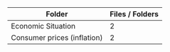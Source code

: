 | Folder                      |   Files / Folders |
|-----------------------------|-------------------|
| Economic Situation          |                 2 |
| Consumer prices (inflation) |                 2 |